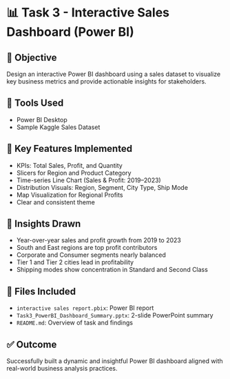 
# 📊 Task 3 - Interactive Sales Dashboard (Power BI)

## 🎯 Objective
Design an interactive Power BI dashboard using a sales dataset to visualize key business metrics and provide actionable insights for stakeholders.

## 🧰 Tools Used
- Power BI Desktop
- Sample Kaggle Sales Dataset

## 📌 Key Features Implemented
- KPIs: Total Sales, Profit, and Quantity
- Slicers for Region and Product Category
- Time-series Line Chart (Sales & Profit: 2019–2023)
- Distribution Visuals: Region, Segment, City Type, Ship Mode
- Map Visualization for Regional Profits
- Clear and consistent theme

## 🧠 Insights Drawn
- Year-over-year sales and profit growth from 2019 to 2023
- South and East regions are top profit contributors
- Corporate and Consumer segments nearly balanced
- Tier 1 and Tier 2 cities lead in profitability
- Shipping modes show concentration in Standard and Second Class

## 📁 Files Included
- `interactive sales report.pbix`: Power BI report
- `Task3_PowerBI_Dashboard_Summary.pptx`: 2-slide PowerPoint summary
- `README.md`: Overview of task and findings

## ✅ Outcome
Successfully built a dynamic and insightful Power BI dashboard aligned with real-world business analysis practices.
